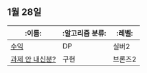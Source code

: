 ## 1월 28일
|:이름:|:알고리즘 분류:|:레벨:|
|------|--------------|-------|
|[수익](https://www.acmicpc.net/problem/4097)|DP|실버2|
|[과제 안 내신분?](https://www.acmicpc.net/problem/5597)|구현|브론즈2|
